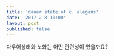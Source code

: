 ```yaml
---
title: 'dauer state of c. elegans'
date: '2017-2-8 10:00'
layout: post
published: false 
---
```

다우어상태와 노화는 어떤 관련성이 있을까요? 